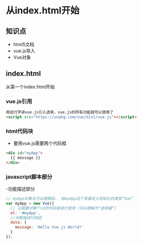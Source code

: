 从index.html开始
================

## 知识点
* html5文档
* vue.js导入
* Vue对象

## index.html

从第一个index.html开始

### vue.js引用
~~~html
用这行字讲vue.js引入进来，vue.js的所有功能就可以使用了
<script src="https://unpkg.com/vue/dist/vue.js"></script>
~~~

### html代码块
- 要用vue.js需要两个代码框
~~~html
<div id="myApp"> 
  {{ message }} 
</div>
~~~

### javascript脚本部分
-功能描述部分
~~~javascript
// myApp对象名可以随便起， 给myApp这个变量定义初始化的类型“Vue”
var myApp = new Vue({
  // 记载要对哪个id的代码框进行使用（可以理解为“选择器”）
  el: '#myApp',
  //对数据进行绑定
  data: {
    message: 'Hello Vue.js World!'
  }
});
~~~